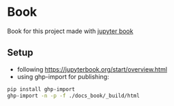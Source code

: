 # Book

Book for this project made with [jupyter book](https://jupyterbook.org/index.html)

## Setup
- following https://jupyterbook.org/start/overview.html
- using ghp-import for publishing:
```sh
pip install ghp-import
ghp-import -n -p -f ./docs_book/_build/html
```